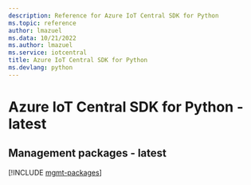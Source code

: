```yaml
---
description: Reference for Azure IoT Central SDK for Python
ms.topic: reference
author: lmazuel
ms.data: 10/21/2022
ms.author: lmazuel
ms.service: iotcentral
title: Azure IoT Central SDK for Python
ms.devlang: python
---
```

# Azure IoT Central SDK for Python - latest

## Management packages - latest
[!INCLUDE [mgmt-packages](iot-central-mgmt-index.md)]